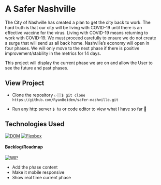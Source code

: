 # A Safer Nashville

The City of Nashville has created a plan to get the city back to work.
The hard truth is that our city will be living with COVID-19 until there is an effective vaccine for the virus.
Living with COVID-19 means returning to work with COVID-19.
We must proceed carefully to ensure we do not create a surge that will send us all back home.
Nashville’s economy will open in four phases. We will only move to the next phase if there is positive
improvement/stability in the metrics for 14 days.

This project will display the current phase we are on and allow the User to see the future and past phases.

## View Project
- Clone the repository 👉🏼`$ git clone https://github.com/RyanBeiden/safer-nashville.git`

- Run any http server `$ hs` or code editor to view what I have so far 👀

## Technologies Used
[![DOM](https://img.shields.io/badge/-DOM-2c9fcc?style=flat-square)](#) [![Flexbox](https://img.shields.io/badge/-Flexbox-2c9fcc?style=flat-square)](#)

#### Backlog/Roadmap
[![WIP](https://img.shields.io/badge/-Work%20In%20Progress-orange?style=flat-square)](#)
- Add the phase content
- Make it mobile responsive
- Show real time current phase
